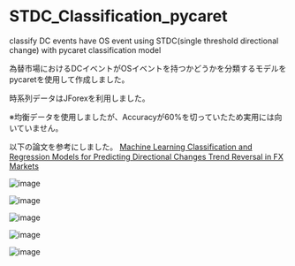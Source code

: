 # STDC_Classification_pycaret
classify DC events have OS event using STDC(single threshold directional change) with pycaret classification model

為替市場におけるDCイベントがOSイベントを持つかどうかを分類するモデルをpycaretを使用して作成しました。

時系列データはJForexを利用しました。

※均衡データを使用しましたが、Accuracyが60%を切っていたため実用には向いていません。

以下の論文を参考にしました。
[Machine Learning Classification and Regression Models for Predicting
Directional Changes Trend Reversal in FX Markets](https://kar.kent.ac.uk/94107/1/174thesis.pdf)

![image](https://github.com/Yuhei-Handa/STDC_Classification_pycaret/assets/135846516/3b876bc5-3461-41d5-816c-21fae450b89a)

![image](https://github.com/Yuhei-Handa/STDC_Classification_pycaret/assets/135846516/f7c22297-0e51-4926-9016-9912c79a4256)

![image](https://github.com/Yuhei-Handa/STDC_Classification_pycaret/assets/135846516/49f11b3f-d49c-47db-b776-4ccec4578342)

![image](https://github.com/Yuhei-Handa/STDC_Classification_pycaret/assets/135846516/e9985952-eaa8-4701-a6d4-6ea08ff9a14e)

![image](https://github.com/Yuhei-Handa/STDC_Classification_pycaret/assets/135846516/4a9ba1cc-aca9-4cf6-82ad-995c72854c4c)
